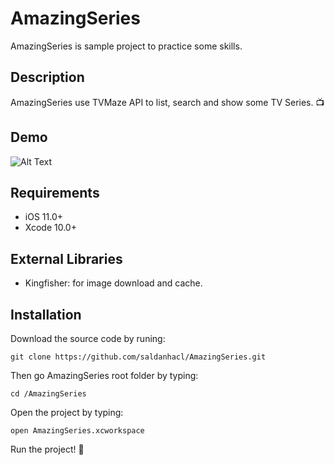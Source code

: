 # AmazingSeries

AmazingSeries is sample project to practice some skills.

## Description

AmazingSeries use TVMaze API to list, search and show some TV Series. 📺

## Demo

![Alt Text](https://media.giphy.com/media/aT4eEaRTH8ZfHXyOsk/giphy.gif)
 
## Requirements

- iOS 11.0+
- Xcode 10.0+

## External Libraries
- Kingfisher: for image download and cache.

## Installation

Download the source code by runing:

```shell
git clone https://github.com/saldanhacl/AmazingSeries.git
```
Then go AmazingSeries root folder by typing: 

```shell
cd /AmazingSeries
```
Open the project by typing:

```shell
open AmazingSeries.xcworkspace
```

Run the project! 🎉
